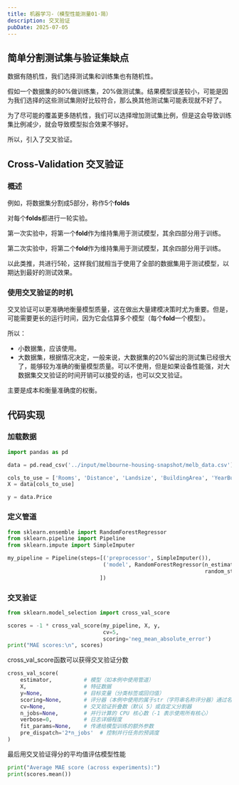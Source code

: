 ```yaml
---
title: 机器学习-（模型性能测量01·简）
description: 交叉验证
pubDate: 2025-07-05
---
```


## 简单分割测试集与验证集缺点

数据有随机性，我们选择测试集和训练集也有随机性。

假如一个数据集的80%做训练集，20%做测试集。结果模型误差较小，可能是因为我们选择的这些测试集刚好比较符合，那么换其他测试集可能表现就不好了。

为了尽可能的覆盖更多随机性，我们可以选择增加测试集比例，但是这会导致训练集比例减少，就会导致模型拟合效果不够好。

所以，引入了交叉验证。

## Cross-Validation 交叉验证

### 概述

例如，将数据集分割成5部分，称作5个**folds**

对每个**folds**都进行一轮实验。

第一次实验中，将第一个**fold**作为维持集用于测试模型，其余四部分用于训练。

第二次实验中，将第二个**fold**作为维持集用于测试模型，其余四部分用于训练。

以此类推，共进行5轮，这样我们就相当于使用了全部的数据集用于测试模型，以期达到最好的测试效果。

### 使用交叉验证的时机

交叉验证可以更准确地衡量模型质量，这在做出大量建模决策时尤为重要。但是，可能需要更长的运行时间，因为它会估算多个模型（每个**fold**一个模型）。

所以：

- 小数据集，应该使用。
- 大数据集，根据情况决定，一般来说，大数据集的20%留出的测试集已经很大了，能够较为准确的衡量模型质量。可以不使用，但是如果设备性能强，对大数据集交叉验证的时间开销可以接受的话，也可以交叉验证。

主要是成本和衡量准确度的权衡。

## 代码实现

### 加载数据

```python
import pandas as pd

data = pd.read_csv('../input/melbourne-housing-snapshot/melb_data.csv')

cols_to_use = ['Rooms', 'Distance', 'Landsize', 'BuildingArea', 'YearBuilt']
X = data[cols_to_use]

y = data.Price
```

### 定义管道

```python
from sklearn.ensemble import RandomForestRegressor
from sklearn.pipeline import Pipeline
from sklearn.impute import SimpleImputer

my_pipeline = Pipeline(steps=[('preprocessor', SimpleImputer()),
                              ('model', RandomForestRegressor(n_estimators=50,
                                                              random_state=0))
                             ])
```

### 交叉验证

```python
from sklearn.model_selection import cross_val_score

scores = -1 * cross_val_score(my_pipeline, X, y,
                              cv=5,
                              scoring='neg_mean_absolute_error')
print("MAE scores:\n", scores)
```

cross_val_score函数可以获得交叉验证分数

```python
cross_val_score(
    estimator,          # 模型（如本例中使用管道）
    X,                  # 特征数据
    y=None,             # 目标变量（分类标签或回归值）
    scoring=None,       # 评分器（本例中使用的属于str（字符串名称评分器）通过名称指定）
    cv=None,            # 交叉验证折叠数（默认 5）或自定义分割器
    n_jobs=None,        # 并行计算的 CPU 核心数（-1 表示使用所有核心）
    verbose=0,          # 日志详细程度
    fit_params=None,    # 传递给模型训练的额外参数
    pre_dispatch='2*n_jobs'  # 控制并行任务的预调度
)
```

最后用交叉验证得分的平均值评估模型性能

```python
print("Average MAE score (across experiments):")
print(scores.mean())
```

